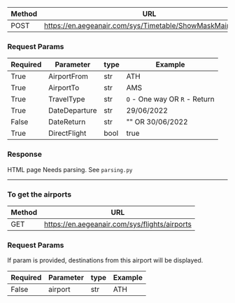 

| Method | URL                                                        |
|--------|------------------------------------------------------------|
| POST   | https://en.aegeanair.com/sys/Timetable/ShowMaskMainResults | 

### Request Params

| Required | Parameter     | type | Example                       |
|----------|---------------|------|-------------------------------|
| True     | AirportFrom   | str  | ATH                           |
| True     | AirportTo     | str  | AMS                           |
| True     | TravelType    | str  | `O` - One way OR `R` - Return |
| True     | DateDeparture | str  | 29/06/2022                    |
| False    | DateReturn    | str  | "" OR 30/06/2022              |
| True     | DirectFlight  | bool | true                          |


### Response

HTML page
Needs parsing. See `parsing.py`


---
### To get the airports

| Method | URL                                           |
|--------|-----------------------------------------------|
| GET    | https://en.aegeanair.com/sys/flights/airports |

### Request Params

If param is provided, destinations from this airport will be displayed.

| Required | Parameter | type | Example |
|----------|-----------|------|---------|
| False    | airport   | str  | ATH     |

